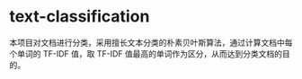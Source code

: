 # text-classification

本项目对文档进行分类，采用擅长文本分类的朴素贝叶斯算法，通过计算文档中每个单词的 TF-IDF 值，取 TF-IDF 值最高的单词作为区分，从而达到分类文档的目的。